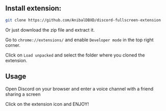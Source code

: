 ## Install extension:

```bash
git clone https://github.com/AnibalDBXD/discord-fullscreen-extension
```
Or just download the zip file and extract it.

Go to `chrome://extensions/` and enable `Developer mode` in the top right corner.

Click on `Load unpacked` and select the folder where you cloned the extension.

## Usage

Open Discord on your browser and enter a voice channel with a friend sharing a screen

Click on the extension icon and ENJOY!
